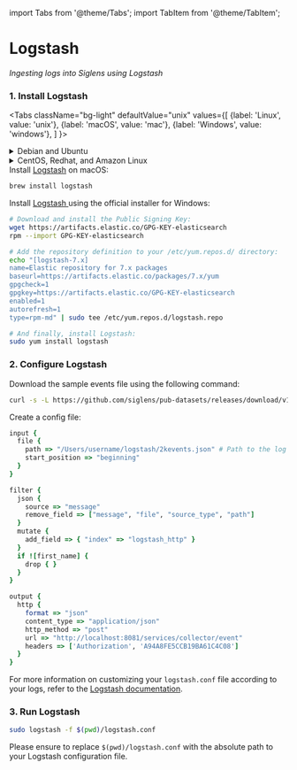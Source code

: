 import Tabs from '@theme/Tabs';
import TabItem from '@theme/TabItem';

# Logstash

_Ingesting logs into Siglens using Logstash_

### 1. Install Logstash

<Tabs
  className="bg-light"
  defaultValue="unix"
  values={[
    {label: 'Linux', value: 'unix'},
    {label: 'macOS', value: 'mac'},
    {label: 'Windows', value: 'windows'},
  ]
}>

<TabItem value="unix">

<details>
<summary>Debian and Ubuntu</summary>

Install <a href="https://www.elastic.co/guide/en/logstash/current/installing-logstash.html" target="_blank">Logstash<i class="fas fa-external-link-alt"></i></a> using APT:

```bash
wget -qO - https://artifacts.elastic.co/GPG-KEY-elasticsearch | sudo apt-key add -
echo "deb https://artifacts.elastic.co/packages/7.x/apt stable main" | sudo tee -a /etc/apt/sources.list.d/elastic-7.x.list
sudo apt-get update && sudo apt-get install logstash
```
</details>

<details>
<summary>CentOS, Redhat, and Amazon Linux</summary>

Install <a href="https://www.elastic.co/guide/en/logstash/current/installing-logstash.html" target="_blank">Logstash<i class="fas fa-external-link-alt"></i></a> using YUM:

```bash
sudo rpm --import https://artifacts.elastic.co/GPG-KEY-elasticsearch
echo "[logstash-7.x]
name=Elastic repository for 7.x packages
baseurl=https://artifacts.elastic.co/packages/7.x/yum
gpgcheck=1
gpgkey=https://artifacts.elastic.co/GPG-KEY-elasticsearch
enabled=1
autorefresh=1
type=rpm-md" | sudo tee /etc/yum.repos.d/logstash.repo
sudo yum install logstash
```
</details>

</TabItem>

<TabItem value="mac">
Install <a href="https://www.elastic.co/guide/en/logstash/7.9/installing-logstash.html" target="_blank">Logstash<i class="fas fa-external-link-alt"></i></a> on macOS:

```bash
brew install logstash
```
</TabItem>
<TabItem value="windows">

Install <a href="https://www.elastic.co/guide/en/logstash/current/installing-logstash.html" target="_blank">Logstash <i class="fas fa-external-link-alt"></i></a> using the official installer for Windows:

```bash
# Download and install the Public Signing Key:
wget https://artifacts.elastic.co/GPG-KEY-elasticsearch
rpm --import GPG-KEY-elasticsearch

# Add the repository definition to your /etc/yum.repos.d/ directory:
echo "[logstash-7.x]
name=Elastic repository for 7.x packages
baseurl=https://artifacts.elastic.co/packages/7.x/yum
gpgcheck=1
gpgkey=https://artifacts.elastic.co/GPG-KEY-elasticsearch
enabled=1
autorefresh=1
type=rpm-md" | sudo tee /etc/yum.repos.d/logstash.repo

# And finally, install Logstash:
sudo yum install logstash
```
</TabItem>

</Tabs>

### 2. Configure Logstash


Download the sample events file using the following command:
```bash
curl -s -L https://github.com/siglens/pub-datasets/releases/download/v1.0.0/2kevents.json.tar.gz -o 2kevents.json.tar.gz && tar -xvf 2kevents.json.tar.gz
```

Create a config file:

```ruby title="logstash.conf"
input {
  file {
    path => "/Users/username/logstash/2kevents.json" # Path to the log file
    start_position => "beginning"
  }
}

filter {
  json {
    source => "message"
    remove_field => ["message", "file", "source_type", "path"]
  }
  mutate {
    add_field => { "index" => "logstash_http" }
  }
  if ![first_name] {
    drop { }
  }
}

output {
  http {
    format => "json"
    content_type => "application/json"
    http_method => "post"
    url => "http://localhost:8081/services/collector/event"
    headers => ['Authorization', 'A94A8FE5CCB19BA61C4C08']
  }
}
```

For more information on customizing your `logstash.conf` file according to your logs, refer to the [Logstash documentation](https://www.elastic.co/guide/en/logstash/current/configuration.html).

### 3. Run Logstash

```bash
sudo logstash -f $(pwd)/logstash.conf
```

Please ensure to replace ```$(pwd)/logstash.conf``` with the absolute path to your Logstash configuration file.
